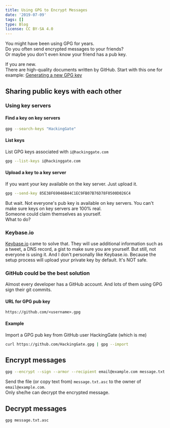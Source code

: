 ```yaml
---
title: Using GPG to Encrypt Messages
date: '2019-07-09'
tags: []
type: Blog
license: CC BY-SA 4.0
---
```


You might have been using GPG for years.  
Do you often send encrypted messages to your friends?  
Or maybe you don't even know your friend has a pub key.

If you are new.  
There are high-quality documents written by GitHub.
Start with this one for example: [Generating a new GPG key](https://help.github.com/en/articles/generating-a-new-gpg-key)

## Sharing public keys with each other

### Using key servers

#### Find a key on key servers

```sh
gpg --search-keys "HackingGate"
```

#### List keys

List GPG keys associated with `i@hackinggate.com`

```sh
gpg --list-keys i@hackinggate.com
```

#### Upload a key to a key server

If you want your key available on the key server. Just upload it.

```sh
gpg --send-key 85E38F69046B44C1EC9FB07B76D78F0500D026C4
```

But wait. Not everyone's pub key is available on key servers.
You can't make sure keys on key servers are 100% real.  
Someone could claim themselves as yourself.  
What to do?  

### Keybase.io

[Keybase.io](https://keybase.io) came to solve that. They will use additional information such as a tweet, a DNS record, a gist to make sure you are yourself.
But still, not everyone is using it. And I don't personally like Keybase.io. Because the setup process will upload your private key by default. It's NOT safe.

### GitHub could be the best solution

Almost every developer has a GitHub account.
And lots of them using GPG sign their git commits.

#### URL for GPG pub key

```url
https://github.com/<username>.gpg
```

#### Example

Import a GPG pub key from GitHub user HackingGate (which is me)

```sh
curl https://github.com/HackingGate.gpg | gpg --import
```

## Encrypt messages

```sh
gpg --encrypt --sign --armor --recipient email@example.com message.txt
```

Send the file (or copy text from) `message.txt.asc` to the owner of `email@example.com`.  
Only she/he can decrypt the encrypted message.

## Decrypt messages

```sh
gpg message.txt.asc
```

